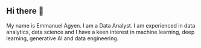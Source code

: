 ## Hi there 👋

My name is Emmanuel Agyen. I am a Data Analyst. I am experienced in data analytics, data science and I have a keen interest in machine learning, deep learning, generative AI and data engineering.
<!--
**eoagyen/eoagyen** is a ✨ _special_ ✨ repository because its `README.md` (this file) appears on your GitHub profile.

Here are some ideas to get you started:

- 🔭 I’m currently working on ...
- 🌱 I’m currently learning ...
- 👯 I’m looking to collaborate on ...
- 🤔 I’m looking for help with ...
- 💬 Ask me about ...
- 📫 How to reach me: ...
- 😄 Pronouns: ...
- ⚡ Fun fact: ...
-->
